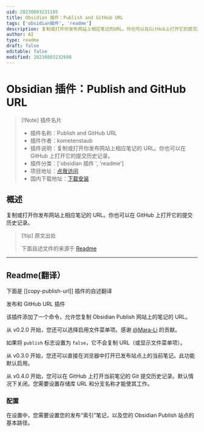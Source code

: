 ```yaml
---
uid: 20230803231105
title: Obsidian 插件：Publish and GitHub URL
tags: ['obsidian插件', 'readme']
description: 复制或打开你发布网站上相应笔记的URL。你也可以在GitHub上打开它的提交历史记录。
author: AI
type: readme
draft: false
editable: false
modified: 20230803232606
---
```


# Obsidian 插件：Publish and GitHub URL

> [!Note] 插件名片
> - 插件名称：Publish and GitHub URL
> - 插件作者：kometenstaub
> - 插件说明：复制或打开你发布网站上相应笔记的 URL。你也可以在 GitHub 上打开它的提交历史记录。
> - 插件分类：['obsidian 插件 ', 'readme']
> - 项目地址：[点我访问](https://github.com/kometenstaub/copy-publish-url)
> - 国内下载地址：[下载安装](https://pkmer.cn/products/plugin/pluginMarket/?copy-publish-url)

## 概述

复制或打开你发布网站上相应笔记的 URL。你也可以在 GitHub 上打开它的提交历史记录。

> [!tip] 原文出处
>
>下面自述文件的来源于 [Readme](https://ghproxy.net/https://raw.githubusercontent.com/kometenstaub/copy-publish-url/main/README.md)
>

---

## Readme(翻译）

下面是 [[copy-publish-url]] 插件的自述翻译

发布和 GitHub URL 插件

该插件添加了一个命令，允许您复制 Obsidian Publish 网站上的笔记的 URL。

从 v0.2.0 开始，您还可以选择启用文件菜单项。感谢 [@Mara-Li](https://github.com/Mara-Li) 的贡献。

如果将 `publish` 标志设置为 `false`，它不会复制 URL（或显示文件菜单项）。

从 v0.3.0 开始，您还可以直接在浏览器中打开已发布站点上的当前笔记。此功能默认启用。

从 v0.4.0 开始，您可以在 GitHub 上打开当前笔记的 Git 提交历史记录。默认情况下关闭。您需要设置存储库 URL 和分支名称才能使其工作。

### 配置

在设置中，您需要设置您的发布“索引”笔记，以及您的 Obsidian Publish 站点的基本路径。
